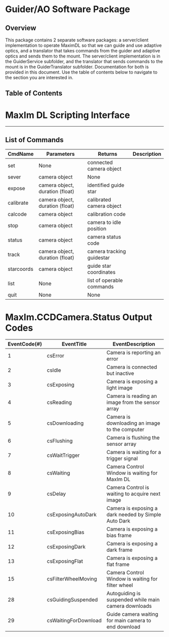 # Guider/AO Software Package

## Overview
This package contains 2 separate software packages: a server/client implementation to operate MaximDL so that we can guide and use adaptive optics, and a translator that takes commands from the guider and adaptive optics and sends them to the mount.  The server/client implementation is in the GuiderService subfolder, and the translator that sends commands to the mount is in the GuiderTranslator subfolder.  Documentation for both is provided in this document.  Use the table of contents below to navigate to the section you are interested in.

## Table of Contents

# MaxIm DL Scripting Interface
---
## List of Commands
| CmdName    | Parameters                      | Returns                   | Description               |
|------------|---------------------------------|---------------------------|---------------------------|
| set        | None                            | connected camera object   |                       
| sever      | camera object                   | None                      |
| expose     | camera object, duration (float) | identified guide star     |
| calibrate  | camera object, duration (float) | calibrated camera object  |
| calcode    | camera object                   | calibration code          |
| stop       | camera object                   | camera to idle position   |
| status     | camera object                   | camera status code        |
| track      | camera object, duration (float) | camera tracking guidestar |
| starcoords | camera object                   | guide star coordinates    |
| list       | None                            | list of operable commands |
| quit       | None                            | None                      | 


# MaxIm.CCDCamera.Status Output Codes

| EventCode(#) | EventTitle           |EventDescription                                      |
|--------------|----------------------|------------------------------------------------------|
| 1            | csError              | Camera is reporting an error                         |
| 2            | csIdle               | Camera is connected but inactive                     |
| 3            | csExposing           | Camera is exposing a light image                     |
| 4            | csReading            | Camera is reading an image from the sensor array     |
| 5            | csDownloading        | Camera is downloading an image to the computer       |
| 6            | csFlushing           | Camera is flushing the sensor array                  |
| 7            | csWaitTrigger        | Camera is waiting for a trigger signal               |
| 8            | csWaiting            | Camera Control Window is waiting for MaxIm DL        |
| 9            | csDelay              | Camera Control is waiting to acquire next image      |
| 10           | csExposingAutoDark   | Camera is exposing a dark needed by Simple Auto Dark |
| 11           | csExposingBias       | Camera is exposing a bias frame                      |
| 12           | csExposingDark       | Camera is exposing a dark frame                      |
| 13           | csExposingFlat       | Camera is exposing a flat frame                      |
| 15           | csFilterWheelMoving  | Camera Control Window is waiting for filter wheel    |
| 28           | csGuidingSuspended   | Autoguiding is suspended while main camera downloads |
| 29           | csWaitingForDownload | Guide camera waiting for main camera to end download |